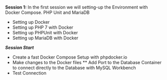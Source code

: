 **Session 1:** In the first session we will setting-up the Environment with Docker Compose. PHP Unit and MariaDB 

* Setting up Docker
* Setting up PHP 7 with Docker
* Setting up PHPUnit with Docker
* Setting up MariaDB with Docker

***Session Start***
* Create a fast Docker Compose Setup with phpdocker.io
* Make changes to the Docker files
** Add Port to the Database Container to connect directly to the Database with MySQL Workbench
* Test Connection




